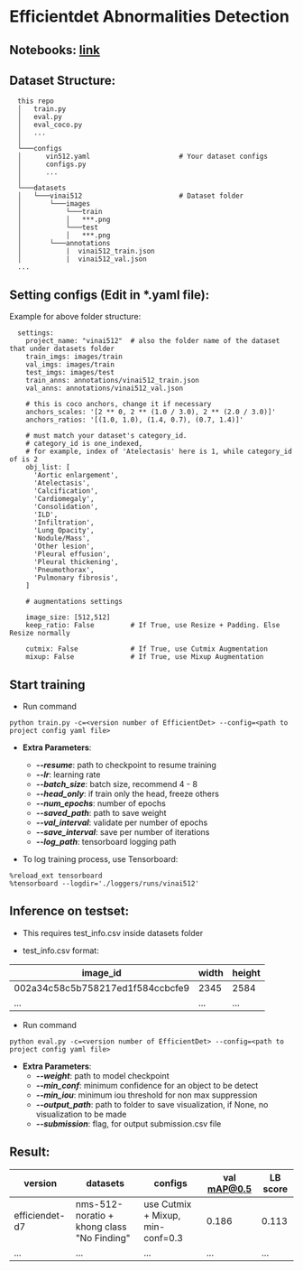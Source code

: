 # Efficientdet Abnormalities Detection

## Notebooks: [link](https://colab.research.google.com/drive/1CZ4q_14QlfM9EcFya6Q_PPidszT7_AmC?usp=sharing)

## Dataset Structure:

```
  this repo
  │   train.py
  │   eval.py
  │   eval_coco.py
  │   ...
  │
  └───configs
  │      vin512.yaml                      # Your dataset configs
  │      configs.py
  │      ...
  │
  └───datasets  
  │   └───vinai512                        # Dataset folder
  │       └───images
  │           └───train
  │           │   ***.png
  │           └───test
  │           │   ***.png
  │       └───annotations
  │           |  vinai512_train.json
  │           |  vinai512_val.json
  ...
```
  
## Setting configs (Edit in *.yaml file):

Example for above folder structure:
```
  settings:
    project_name: "vinai512"  # also the folder name of the dataset that under datasets folder
    train_imgs: images/train  
    val_imgs: images/train
    test_imgs: images/test
    train_anns: annotations/vinai512_train.json
    val_anns: annotations/vinai512_val.json

    # this is coco anchors, change it if necessary
    anchors_scales: '[2 ** 0, 2 ** (1.0 / 3.0), 2 ** (2.0 / 3.0)]'
    anchors_ratios: '[(1.0, 1.0), (1.4, 0.7), (0.7, 1.4)]'

    # must match your dataset's category_id.
    # category_id is one_indexed,
    # for example, index of 'Atelectasis' here is 1, while category_id of is 2
    obj_list: [
      'Aortic enlargement', 
      'Atelectasis', 
      'Calcification',
      'Cardiomegaly',
      'Consolidation',
      'ILD',
      'Infiltration',
      'Lung Opacity',
      'Nodule/Mass',
      'Other lesion',
      'Pleural effusion',
      'Pleural thickening',
      'Pneumothorax',
      'Pulmonary fibrosis',
    ]

    # augmentations settings
    
    image_size: [512,512]
    keep_ratio: False         # If True, use Resize + Padding. Else Resize normally

    cutmix: False             # If True, use Cutmix Augmentation
    mixup: False              # If True, use Mixup Augmentation
```

## Start training
- Run command
```
python train.py -c=<version number of EfficientDet> --config=<path to project config yaml file>
```
- **Extra Parameters**:
    - ***--resume***:       path to checkpoint to resume training
    - ***--lr***:           learning rate
    - ***--batch_size***:   batch size, recommend 4 - 8
    - ***--head_only***:    if train only the head, freeze others
    - ***--num_epochs***:   number of epochs
    - ***--saved_path***:   path to save weight
    - ***--val_interval***: validate per number of epochs
    - ***--save_interval***: save per number of iterations
    - ***--log_path***:     tensorboard logging path
    
- To log training process, use Tensorboard:
```
%reload_ext tensorboard
%tensorboard --logdir='./loggers/runs/vinai512'
```

## Inference on testset:

- This requires test_info.csv inside datasets folder

- test_info.csv format:

image_id | width | height 
--- | --- | --- 
002a34c58c5b758217ed1f584ccbcfe9 | 2345 | 2584
... | ... | ... 

- Run command
```
python eval.py -c=<version number of EfficientDet> --config=<path to project config yaml file>
```
- **Extra Parameters**:
    - ***--weight***:       path to model checkpoint
    - ***--min_conf***:     minimum confidence for an object to be detect
    - ***--min_iou***:      minimum iou threshold for non max suppression
    - ***--output_path***:  path to folder to save visualization, if None, no visualization to be made
    - ***--submission***:   flag, for output submission.csv file
    
## Result:   

version | datasets | configs | val mAP@0.5| LB score 
--- | --- | --- | --- | --- 
efficiendet-d7 | nms-512-noratio + khong class "No Finding" | use Cutmix + Mixup, min-conf=0.3 | 0.186 | 0.113
... | ... | ... | ... | ... 
